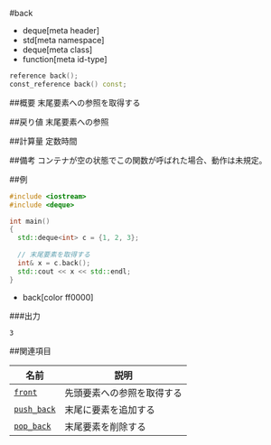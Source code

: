 #back
* deque[meta header]
* std[meta namespace]
* deque[meta class]
* function[meta id-type]

```cpp
reference back();
const_reference back() const;
```

##概要
末尾要素への参照を取得する


##戻り値
末尾要素への参照


##計算量
定数時間


##備考
コンテナが空の状態でこの関数が呼ばれた場合、動作は未規定。


##例
```cpp
#include <iostream>
#include <deque>

int main()
{
  std::deque<int> c = {1, 2, 3};
 
  // 末尾要素を取得する
  int& x = c.back();
  std::cout << x << std::endl;
}
```
* back[color ff0000]

###出力
```
3
```

##関連項目

| 名前 | 説明 |
|-------------------------------|----------------------------|
| [`front`](front.md)         | 先頭要素への参照を取得する |
| [`push_back`](push_back.md) | 末尾に要素を追加する |
| [`pop_back`](pop_back.md)   | 末尾要素を削除する |


